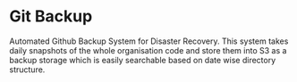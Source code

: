 # Git Backup

Automated Github Backup System for Disaster Recovery. This system takes daily snapshots of the whole organisation code and store them into S3 as a backup storage which is easily searchable based on date wise directory structure.

